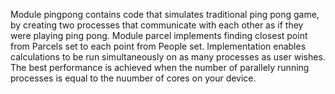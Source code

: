 Module pingpong contains code that simulates traditional ping pong game, by creating two processes that communicate with each other
as if they were playing ping pong.
Module parcel implements finding closest point  from Parcels set to each point from People set. Implementation enables calculations 
to be run simultaneously on as many processes as user wishes. The best performance is achieved when the number of parallely running 
processes is equal to the nuumber of cores on your device.
